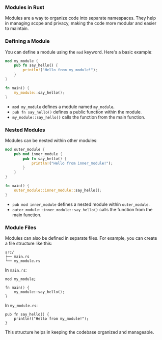 ### Modules in Rust

Modules are a way to organize code into separate namespaces. They help in managing scope and privacy, making the code more modular and easier to maintain.

### Defining a Module

You can define a module using the `mod` keyword. Here's a basic example:

```rust
mod my_module {
    pub fn say_hello() {
        println!("Hello from my_module!");
    }
}

fn main() {
    my_module::say_hello();
}
```

- `mod my_module` defines a module named `my_module`.
- `pub fn say_hello()` defines a public function within the module.
- `my_module::say_hello()` calls the function from the main function.

### Nested Modules

Modules can be nested within other modules:

```rust
mod outer_module {
    pub mod inner_module {
        pub fn say_hello() {
            println!("Hello from inner_module!");
        }
    }
}

fn main() {
    outer_module::inner_module::say_hello();
}
```

- `pub mod inner_module` defines a nested module within `outer_module`.
- `outer_module::inner_module::say_hello()` calls the function from the main function.

### Module Files

Modules can also be defined in separate files. For example, you can create a file structure like this:

```
src/
├── main.rs
└── my_module.rs
```

In `main.rs`:

```rust,noplaypen
mod my_module;

fn main() {
    my_module::say_hello();
}
```

In `my_module.rs`:

```rust,noplaypen
pub fn say_hello() {
    println!("Hello from my_module!");
}
```

This structure helps in keeping the codebase organized and manageable.
